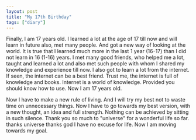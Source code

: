 ```yaml
---
layout: post
title: "My 17th Birthday"
tags: ["diary"]
---
```


Finally, I am 17 years old. I learned a lot at the age of 17 till now and will learn in future also, met many people. And got a new way of looking at the world. It is true that I learned much more in the last 1 year (16-17) than I did not learn in 16 (1-16) years. I met many good friends, who helped me a lot, taught and learned a lot and also met such people with whom I shared my knowledge and experience till now. I also got to learn a lot from the internet. If seen, the internet can be a best friend. Trust me, the internet is full of knowledge and books. Internet is a world of knowledge. Provided you should know how to use. Now I am 17 years old. 

Now I have to make a new rule of living. And I will try my best not to waste time on unnecessary things. Now I have to go towards my best version, with a new thought, an idea and full strength. Nothing can be achieved by sitting in such silence. Thank you so much to "universe" for a wonderful life so far. thanks universe thanks god I have no excuse for life. Now I am moving towards my goal.